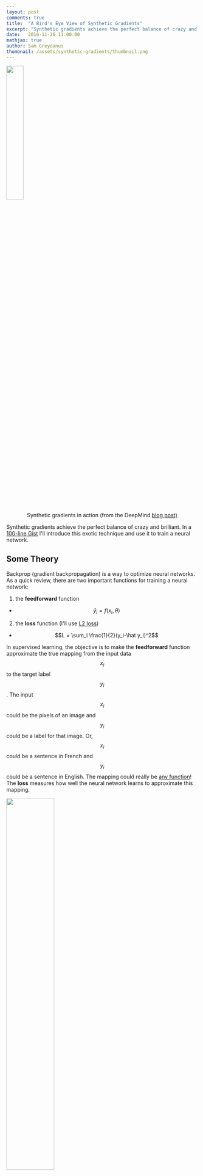 ```yaml
---
layout: post
comments: true
title:  "A Bird's Eye View of Synthetic Gradients"
excerpt: "Synthetic gradients achieve the perfect balance of crazy and brilliant. In a 100-line Gist I'll introduce this exotic technique and use it to train a neural network."
date:   2016-11-26 11:00:00
mathjax: true
author: Sam Greydanus
thumbnail: /assets/synthetic-gradients/thumbnail.png
---
```


<!-- <center>
	<img src="/assets/synthetic-gradients/intro.png" width="20%">
</center> -->

<div class="imgcap_noborder">
	<img src="/assets/synthetic-gradients/synthgrad.gif" width="30%">
	<div class="thecap" style="text-align:center">Synthetic gradients in action (from the DeepMind <a href="https://deepmind.com/blog/decoupled-neural-networks-using-synthetic-gradients/">blog post)</a></div>
</div>

Synthetic gradients achieve the perfect balance of crazy and brilliant. In a <a href="https://gist.github.com/greydanus/1cb90875f24015660ae91fa637f167a9">100-line Gist</a> I'll introduce this exotic technique and use it to train a neural network.

## Some Theory

Backprop (gradient backpropagation) is a way to optimize neural networks. As a quick review, there are two important functions for training a neural network:

1. the <b>feedforward</b> function
* $$\hat y_i = f(x_i,\theta)$$

2. the <b>loss</b> function (I'll use [L2 loss](http://www.chioka.in/differences-between-l1-and-l2-as-loss-function-and-regularization/))
* $$L = \sum_i \frac{1}{2}(y_i-\hat y_i)^2$$

In supervised learning, the objective is to make the <b>feedforward</b> function approximate the true mapping from the input data $$x_i$$ to the target label $$y_i$$. The input $$x_i$$ could be the pixels of an image and $$y_i$$ could be a label for that image. Or, $$x_i$$ could be a sentence in French and $$y_i$$ could be a sentence in English. The mapping could really be <a href="http://www.sciencedirect.com/science/article/pii/0893608089900208">any function</a>! The <b>loss</b> measures how well the neural network learns to approximate this mapping.

<div class="imgcap">
    <img src="/assets/synthetic-gradients/mapping.jpg" width="50%">
    <div class="thecap" style="text-align:center">Deep learning as a type of regression (images from 2015 <a href="https://arxiv.org/abs/1409.0575">ImageNet paper</a>)</div>
</div>

We can minimize the loss by adjusting each of the network's parameters $$\theta_i$$ just slightly. In order to do this, we compute the gradient of the loss function with respect to $$\theta_i$$, multiply by a small number $$\alpha$$ (the learning rate), and add this to the current value of $$\theta_i$$.

$$\theta_i^{t+1} = \theta_i^{t} + \alpha \left( \frac{\partial{L}}{\partial{\theta_i^t}} \right)$$

Hopefully this is all review. If not, check out Stanford's <a href="https://cs231n.github.io/optimization-1/">CS231n course notes</a> or my very own <a href="https://nbviewer.jupyter.org/github/greydanus/np_nets/blob/master/mnist_nn.ipynb">math+code derivation of backprop</a>.

**Theory.** From a theory perspective, backprop is easy to derive and works perfectly as long as the feedforward function is <a href="https://en.wikipedia.org/wiki/Differentiable_function">differentiable</a>. Better yet, for small enough $$\alpha$$, gradient descent with backprop is guaranteed to converge. In fact, it will probably <a href="https://arxiv.org/abs/1605.07110">converge to a global minimum</a>.

**Autodifferentiation.** If we break the feedforward function of a neural network into its component functions, we can represent it as a directed graph where each junction is an operation and data flows along the vertices. The graph of a two-layer neural network with sigmoid activations might look like this:

<div class="imgcap_noborder">
    <img src="/assets/synthetic-gradients/forward.svg" width="90%">
    <div class="thecap" style="text-align:center">Forward pass</div>
</div>

We would implement this network in a numpy one-liner such as

```y_hat = sigmoid(np.dot(sigmoid(np.dot(x, W1) + b1), W2) + b2)```

During backprop, we recursively apply the chain rule to the feedforward function. Each recursive step moves the gradient backwards through one of the functions in the graph above. This means we can represent backprop using the same sort of graph:

<div class="imgcap_noborder">
    <img src="/assets/synthetic-gradients/backward.svg" width="90%">
    <div class="thecap" style="text-align:center">Backward pass</div>
</div>

See how we can map each node in the forward pass to a node in the backward pass. In other words, if we know the forward pass, we can automatically compute the backward pass. This is called <i>autodifferentiation</i> and all modern deep learning libraries (Theano, TensorFlow, Torch, etc.) can do it. The user simply builds a computational graph of the forward pass and the software handles the backwards pass. Pretty slick!

<div class="imgcap_noborder">
    <img src="/assets/synthetic-gradients/full-pass.svg" width="90%">
    <div class="thecap" style="text-align:center">Full pass with mapping between forward and backward passes</div>
</div>

**Locking.** When we train deep models with backprop, we must evaluate the entire forward pass before computing the backward pass. Worse still, each node in the forward and backward passes must be evaluated in the order that it appears. All nodes of the graph are effectively 'locked' in the sense that they must wait for the remainder of the network to execute forwards and propagate error backwards before a second update.

In practice, this causes trouble for

1. recurrent models (backprop through time makes the graph very deep)
2. training models in parallel (asynchronous cores must wait for one another)
3. models with different timescales (some layers must update more often than others)

**Unlocking.** The paper that inspired this blog post is [Decoupled Neural Interfaces using Synthetic Gradients](https://arxiv.org/abs/1608.05343). DeepMind researchers propose an ambitious method for 'unlocking' neural networks: <i>train a second model to predict the gradients of the first</i>. In other words, approximate

$$
\begin{align}
    \frac{\partial{L}}{\partial{\theta_i}} = f_{backprop}(&(h_i,x_i,y_i,\theta_i),(h_{i+1}, \\
    & x_{i+1},y_{i+1},\theta_{i+1}),...) \frac{\partial{h_i}}{\partial{\theta_i}}\\
    & \approx \hat f_{backprop}(h_i)\frac{\partial{h_i}}{\partial{\theta_i}}\\
\end{align}
$$

When I realized what they were trying to do, I rolled my eyes. You <i>must</i> need to know more about the model to approximate its gradients...a model to predict the gradients <i>wouldn't</i> train quickly enough...even if it did, backprop would <i>still</i> converge more quickly...

It turns out that simple linear regression can effectively map a layer's activations to its gradients. More than that, <a href="https://deepmind.com/blog/decoupled-neural-networks-using-synthetic-gradients/">it gives good results</a>. I was so stunned (and frankly suspicious) that I set out to prove it.


## Let's prove it!

<div class="imgcap">
	<img src="/assets/synthetic-gradients/mnist.svg" width="55%">
	<div class="thecap" style="text-align:center">MNIST training samples</div>
</div>

**The data.** Just as in my [regularization post](https://greydanus.github.io/2016/09/05/regularization/), we'll train our model on the MNIST classification task. I chose the MNIST dataset because it's easy to interpret, reasonably complex, and TensorFlow <a href="https://www.tensorflow.org/versions/master/tutorials/mnist/beginners/index.html#the-mnist-data"> has a great MNIST utility</a>.

**Implementing regular backprop.** In a regular training loop, we load the data, send it through the feedforward function, and calculate the loss. Next we use `y_hat` (the model's prediction) and `y` (the training labels) to calculate gradients and perform a gradient update. Check out the pseudocode for this process below.

```python
for i in xrange(train_steps):
    X, y = mnist.train.next_batch(batch_size) # load data
    
    y_hat, hs = forward(X, model) # forward pass on MNIST model
    
    # compute the average cross-entropy loss
    y_logprobs = -np.log(y_hat[range(batch_size),y]) # we want probs on the y labels to be large
    loss = np.sum(y_logprobs)/batch_size + reg_loss

    grads = backward(y, y_hat, hs, model) # data gradients
    model = {k : model[k] - learning_rate*grads[k] for (k,v) in grads.iteritems()} # update model
```

**Implementing synthetic gradients.** The training loop for synthetic gradients is a little different. We load data and perform the forward pass as usual. Next, we compute the gradients by sending the <i>activations</i> from the MNIST model (`model`) through a second model (`smodel`). For every ten parameter updates of the MNIST model we perform a parameter update on `smodel`. The `smodel` updates, contained inside the `if` statement, use regular backprop.

```python
for i in xrange(train_steps):
    X, y = mnist.train.next_batch(batch_size) # load data
    
    y_hat, hs = forward(X, model) # forward pass on MNIST model
    synthetic_grads = sforward(hs, smodel, model) # forward pass on synthetic gradient model

    # update synthetic gradient model (smodel)
    if i % 10 == 0:
        # compute the MNIST model's loss and gradients...
        # compute smodel's loss and gradients (sgrads)...
        # update smodel parameters
        smodel = {k : smodel[k] - slearning_rate*sgrads[k] for (k,v) in sgrads.iteritems()}
    
    # reshape the synthetic gradients...
    # update the MNIST model with synthetic gradients
    model = {k : model[k] - learning_rate*v for (k,v) in synthetic_grads.iteritems()}
```

## Pros and Cons

**Stale gradients.** Let's compare our 'unlocked' MNIST model to one trained with backprop using <b>stale gradients</b>. To train with stale gradients, compute the gradient with backprop once every ten steps and otherwise use it to perform a parameter update. Since we use the same gradient for multiple parameter updates, we call it 'stale.' Using stale gradients is a good way to compare synthetic gradients to regular gradients because both perform backprop at the same rate (just once every ten training steps).

<div class="imgcap_noborder">
	<img src="/assets/synthetic-gradients/stale_vs_synth.png" width="60%">
	<div class="thecap" style="text-align:center">Stale vs. synthetic gradients. Final accuracies were 90.0% and 89.9% respectively</div>
</div>

As we would expect for a small model, stale and synthetic gradients are evenly matched. The plot shows that the two methods converge at roughly the same rate. For wider, deeper models and more complicated versions of `smodel`, synthetic gradients can easily [outperform stale ones](https://arxiv.org/abs/1608.05343). <u>Mild pro</u>.

**Visualizing the difference.** A more qualitative way to compare synthetic and actual gradients is to stop the training loop at a random time step and plot heatmaps of the two, side by side.

<div class="imgcap_noborder">
	<img src="/assets/synthetic-gradients/visualize1.png" width="100%">
	<img src="/assets/synthetic-gradients/visualize2.png" width="100%">
	<img src="/assets/synthetic-gradients/visualize3.png" width="100%">
	<div class="thecap" style="text-align:center">Visualizing gradients at the second layer of a 2-layer MNIST classifier.</div>
</div>

There is a definite correspondence between actual and synthetic gradients, particularly for the darker points. Even though the synthetic model makes mistakes, it seems to be making a good overall approximation. <u>Medium pro</u>.

**Runtime.**

<i>**EDIT:** I made a mistake in my implementation of synthetic gradients. Runtime is not the issue I imagined it was because the targets of the synthetic gradient models should be the output activations of each layer rather than the actual gradients on the weights. I'm in the process of fixing this in my code. For now, ignore this portion of the post.</i>

The DeepMind paper was mysteriously quiet about runtime. Why? Because it's <i>horrific!</i> For my toy model, normal backprop is 100-1000x faster. Why? Well, let's count parameters.

<div class="imgcap_noborder">
    <img src="/assets/synthetic-gradients/param-count.svg" width="100%">
</div>

Consider two adjacent, fully connected layers $$l_I$$ and $$l_J$$ with $$m$$ and $$n$$ hidden units respectively. Now construct a simple linear regression model that maps the activation $$h_J$$ to $$\nabla \theta_J$$ (the approximate gradient of all parameters in $$l_J$$). The dimensionality of the input is $$n$$ and that of the target is $$(m+1) \times n$$. Our simple linear model will have a total of $$n^2(m+1)(n+1) \approx O(mn^3)$$ parameters. This means that synthetic gradient model will be larger and more expensive to train than the original model by a factor of $$O(n^2)$$. <u>Strong con</u>!

> Much to my surprise, synthetic gradients were able to approximate actual gradients and train a model to classify MNSIT digits. The large number of additional parameters required to make this happen, though, might be a dealbreaker.

**Let's review.** Much to my surprise, synthetic gradients were able to approximate actual gradients and train a model to classify MNIST digits. The large number of additional parameters required to make this happen, though, might be a dealbreaker. Before synthetic gradients become a practical tool, researchers must find a way to reduce the number of regression parameters. In the meantime, backprop will remain supreme.


## Puppy or Bagel?

Imagine you're a researcher tossing around the idea of synthetic gradients. How could you tell whether it's a crazy idea that will waste your time or a useful idea that will make a difference? It's a tricky question...a little like the infamous puppy vs. bagel meme.

<div class="imgcap">
	<img src="/assets/synthetic-gradients/puppy_or_bagel.jpg" width="50%">
	<div class="thecap" style="text-align:center">Puppy or bagel?</div>
</div>

This may sound cheesy, but the trick is to eat a lot of bagels and pet a lot of puppies :). In other words, finding good research ideas means exploring the crazy ones first. <i>I really mean exploring.</i> This term I spent two weeks exploring an adversarial LSTM idea that failed horribly. That said, it taught me what I - and the deep learning algorithm I used - can and can't do.

**Another example.** Science is full of crazy ideas that end up working. Take quantum mechanics and the theory of electron spin. It started in 1925 when two physics grad students (George Uhlenbeck and Samuel Goudsmit) realized that treating an electron as if it were a spinning sphere helped with their calculations. There was only one problem: the electron would need to be spinning <i>faster than the speed of light</i>. Even though this was clearly impossible, their advisor, Paul Ehrenfest, called it a ["very witty idea"](https://www.lorentz.leidenuniv.nl/history/spin/spin.html) and [the theory of electron spin](https://www.scientificamerican.com/article/what-exactly-is-the-spin/) was born.

Synthetic gradients sound like a crazy idea right now, but maybe future innovations will shape them into a practical tool. They could become a key method for, say, training deep learning models on thousands of machines at once. Since asynchonicity matters as much as runtime efficiency on large computing clusters, this is not unrealistic.

**Takeaway.** I was surprised that synthetic gradients were so easy to implement. In fact, any enthusiastic undergraduate with CS skills (like myself) could have come up with the original idea. It's encouraging to think that other ideas - just as crazy and brilliant - are still out there, hidden in plain sight.
